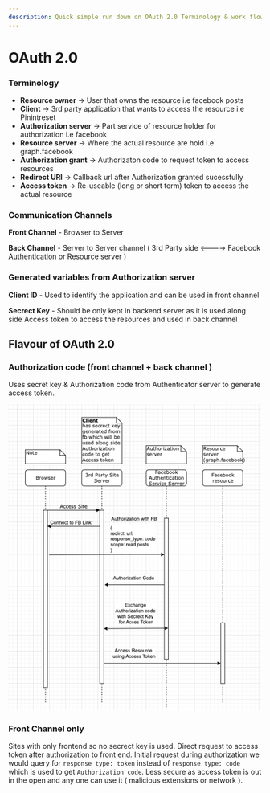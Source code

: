 ```yaml
---
description: Quick simple run down on OAuth 2.0 Terminology & work flow
---
```


# OAuth 2.0

### Terminology

* **Resource owner** -&gt; User that owns the resource i.e facebook posts
* **Client** -&gt; 3rd party application that wants to access the resource  i.e Pinintreset
* **Authorization server** -&gt; Part service of resource holder for authorization i.e facebook
* **Resource server** -&gt; Where the actual resource are hold i.e graph.facebook
* **Authorization grant** -&gt; Authorizaton code to request token to access resources
* **Redirect URI** -&gt; Callback url after Authorization granted sucessfully
* **Access token** -&gt; Re-useable \(long or short term\) token to access the actual resource

### Communication Channels

**Front Channel** - Browser to Server

**Back Channel** - Server to Server channel \( 3rd Party side &lt;----&gt; Facebook Authentication or Resource server \)

### Generated variables from Authorization server

**Client ID** -  Used to identify the application and can be used in front channel

**Secrect Key** - Should be only kept in backend server as it is used along side Access token to access the resources and used in back channel

## Flavour of OAuth 2.0

### Authorization code \(front channel + back channel \)

 Uses secret key & Authorization code from Authenticator server to generate access token. 

![](../.gitbook/assets/screenshot-2020-01-28-at-11.21.58-pm.png)

### Front Channel only 

Sites with only frontend so no secrect key is used. Direct request to access token after authorization to front end. Initial request during authorization we would query for `response type: token` instead of `response type: code` which is used to get `Authorization code`. Less secure as access token is out in the open and any one can use it \( malicious extensions or network  \). 



